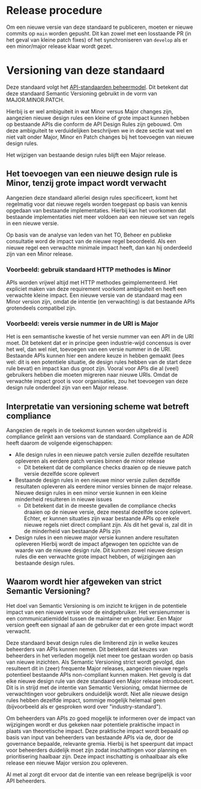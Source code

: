 # Release procedure

Om een nieuwe versie van deze standaard te publiceren, moeten er nieuwe commits op `main` worden gepusht.
Dit kan zowel met een losstaande PR (in het geval van kleine patch fixes) of het synchroniseren van `develop` als er een minor/major release klaar wordt gezet.

# Versioning van deze standaard

Deze standaard volgt het [API-standaarden beheermodel](https://gitdocumentatie.logius.nl/publicatie/api/beheermodel/).
Dit betekent dat deze standaard Semantic Versioning gebruikt in de vorm van MAJOR.MINOR.PATCH.

Hierbij is er wel ambiguiteit in wat Minor versus Major changes zijn, aangezien nieuwe design rules een kleine of grote impact kunnen hebben op bestaande APIs die conform de API Design Rules zijn gebouwd.
Om deze ambiguiteit te verduidelijken beschrijven we in deze sectie wat wel en niet valt onder Major, Minor en Patch changes bij het toevoegen van nieuwe design rules.

Het wijzigen van bestaande design rules blijft een Major release.

## Het toevoegen van een nieuwe design rule is Minor, tenzij grote impact wordt verwacht

Aangezien deze standaard allerlei design rules specificeert, komt het regelmatig voor dat nieuwe regels worden toegepast op basis van kennis opgedaan van bestaande implementaties.
Hierbij kan het voorkomen dat bestaande implementaties niet meer voldoen aan een nieuwe set van regels in een nieuwe versie.

Op basis van de analyse van leden van het TO, Beheer en publieke consultatie word de impact van de nieuwe regel beoordeeld.
Als een nieuwe regel een verwachte minimale impact heeft, dan kan hij onderdeeld zijn van een Minor release.

### Voorbeeld: gebruik standaard HTTP methodes is Minor

APIs worden vrijwel altijd met HTTP methodes geimplementeerd.
Het expliciet maken van deze requirement voorkomt ambiguiteit en heeft een verwachte kleine impact.
Een nieuwe versie van de standaard mag een Minor version zijn, omdat de intentie (en verwachting) is dat bestaande APIs grotendeels compatibel zijn.

### Voorbeeld: vereis versie nummer in de URI is Major

Het is een semantische kwestie of het versie nummer van een API in de URI moet.
Dit betekent dat er in principe geen industrie-wijd concensus is over het wel, dan wel niet, toevoegen van een versie nummer in de URI.
Bestaande APIs kunnen hier een andere keuze in hebben gemaakt (lees wel: dit is een potentiele situatie, de design rules hebben van de start deze rule bevat) en impact kan dus groot zijn.
Vooral voor APIs die al (veel) gebruikers hebben die moeten migreren naar nieuwe URIs.
Omdat de verwachte impact groot is voor organisaties, zou het toevoegen van deze design rule onderdeel zijn van een Major release.

## Interpretatie van versioning scheme wat betreft compliance

Aangezien de regels in de toekomst kunnen worden uitgebreid is compliance gelinkt aan versions van de standaard.
Compliance aan de ADR heeft daarom de volgende eigenschappen:

* Alle design rules in een nieuwe patch versie zullen dezelfde resultaten opleveren als eerdere patch versies binnen de minor release
  * Dit betekent dat de compliance checks draaien op de nieuwe patch versie dezelfde score oplevert
* Bestaande design rules in een nieuwe minor versie zullen dezelfde resultaten opleveren als eerdere minor versies binnen de major release.
Nieuwe design rules in een minor versie kunnen in een kleine minderheid resulteren in nieuwe issues
  * Dit betekent dat in de meeste gevallen de compliance checks draaien op de nieuwe versie, deze meestal dezelfde score oplevert.
  Echter, er kunnen situaties zijn waar bestaande APIs op enkele nieuwe regels niet direct compliant zijn.
  Als dit het geval is, zal dit in de minderheid van bestaande APIs zijn
* Design rules in een nieuwe major versie kunnen andere resultaten opleveren
Hierbij wordt de impact afgewogen ten opzichte van de waarde van de nieuwe design rule.
Dit kunnen zowel nieuwe design rules die een verwachte grote impact hebben, of wijzigingen aan bestaande design rules.

## Waarom wordt hier afgeweken van strict Semantic Versioning?

Het doel van Semantic Versioning is om inzicht te krijgen in de potentiele impact van een nieuwe versie voor de eindgebruiker.
Het versienummer is een communicatiemiddel tussen de maintainer en gebruiker.
Een Major version geeft een signaal af aan de gebruiker dat er een grote impact wordt verwacht.

Deze standaard bevat design rules die limiterend zijn in welke keuzes beheerders van APIs kunnen nemen.
Dit betekent dat keuzes van beheerders in het verleden mogelijk niet meer toe gestaan worden op basis van nieuwe inzichten.
Als Semantic Versioning strict wordt gevolgd, dan resulteert dit in (zeer) frequente Major releases, aangezien nieuwe regels potentieel bestaande APIs non-compliant kunnen maken.
Het gevolg is dat elke nieuwe design rule van deze standaard een Major release introduceert.
Dit is in strijd met de intentie van Semantic Versioning, omdat hiermee de verwachtingen voor gebruikers onduidelijk wordt.
Niet alle nieuwe design rules hebben dezelfde impact, sommige mogelijk helemaal geen (bijvoorbeeld als er gesproken word over "industry-standard").

Om beheerders van APIs zo goed mogelijk te informeren over de impact van wijzigingen wordt er dus gekeken naar potentiele praktische impact in plaats van theoretische impact.
Deze praktische impact wordt bepaald op basis van input van beheerders van bestaande APIs via de, door de governance bepaalde, relevante gremia.
Hierbij is het speerpunt dat impact voor beheerders duidelijk moet zijn zodat inschattingen voor planning en prioritisering haalbaar zijn.
Deze impact inschatting is onhaalbaar als elke release een nieuwe Major version zou opleveren.

Al met al zorgt dit ervoor dat de intentie van een release begrijpelijk is voor API beheerders.
